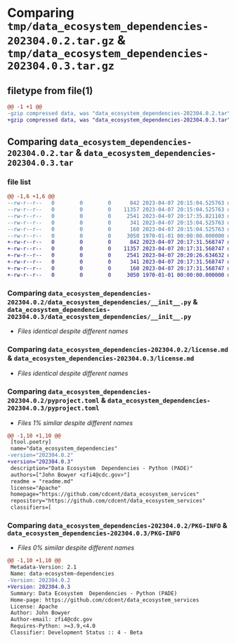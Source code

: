 # Comparing `tmp/data_ecosystem_dependencies-202304.0.2.tar.gz` & `tmp/data_ecosystem_dependencies-202304.0.3.tar.gz`

## filetype from file(1)

```diff
@@ -1 +1 @@
-gzip compressed data, was "data_ecosystem_dependencies-202304.0.2.tar", max compression
+gzip compressed data, was "data_ecosystem_dependencies-202304.0.3.tar", max compression
```

## Comparing `data_ecosystem_dependencies-202304.0.2.tar` & `data_ecosystem_dependencies-202304.0.3.tar`

### file list

```diff
@@ -1,6 +1,6 @@
--rw-r--r--   0        0        0      842 2023-04-07 20:15:04.525763 data_ecosystem_dependencies-202304.0.2/data_ecosystem_dependencies/__init__.py
--rw-r--r--   0        0        0    11357 2023-04-07 20:15:04.525763 data_ecosystem_dependencies-202304.0.2/license.md
--rw-r--r--   0        0        0     2541 2023-04-07 20:17:35.821103 data_ecosystem_dependencies-202304.0.2/pyproject.toml
--rw-r--r--   0        0        0      341 2023-04-07 20:15:04.525763 data_ecosystem_dependencies-202304.0.2/readme.md
--rw-r--r--   0        0        0      160 2023-04-07 20:15:04.525763 data_ecosystem_dependencies-202304.0.2/setup.cfg
--rw-r--r--   0        0        0     3050 1970-01-01 00:00:00.000000 data_ecosystem_dependencies-202304.0.2/PKG-INFO
+-rw-r--r--   0        0        0      842 2023-04-07 20:17:31.568747 data_ecosystem_dependencies-202304.0.3/data_ecosystem_dependencies/__init__.py
+-rw-r--r--   0        0        0    11357 2023-04-07 20:17:31.568747 data_ecosystem_dependencies-202304.0.3/license.md
+-rw-r--r--   0        0        0     2541 2023-04-07 20:20:26.634632 data_ecosystem_dependencies-202304.0.3/pyproject.toml
+-rw-r--r--   0        0        0      341 2023-04-07 20:17:31.568747 data_ecosystem_dependencies-202304.0.3/readme.md
+-rw-r--r--   0        0        0      160 2023-04-07 20:17:31.568747 data_ecosystem_dependencies-202304.0.3/setup.cfg
+-rw-r--r--   0        0        0     3050 1970-01-01 00:00:00.000000 data_ecosystem_dependencies-202304.0.3/PKG-INFO
```

### Comparing `data_ecosystem_dependencies-202304.0.2/data_ecosystem_dependencies/__init__.py` & `data_ecosystem_dependencies-202304.0.3/data_ecosystem_dependencies/__init__.py`

 * *Files identical despite different names*

### Comparing `data_ecosystem_dependencies-202304.0.2/license.md` & `data_ecosystem_dependencies-202304.0.3/license.md`

 * *Files identical despite different names*

### Comparing `data_ecosystem_dependencies-202304.0.2/pyproject.toml` & `data_ecosystem_dependencies-202304.0.3/pyproject.toml`

 * *Files 1% similar despite different names*

```diff
@@ -1,10 +1,10 @@
 [tool.poetry]
 name="data_ecosystem_dependencies"
-version="202304.0.2"
+version="202304.0.3"
 description="Data Ecosystem  Dependencies - Python (PADE)"
 authors=["John Bowyer <zfi4@cdc.gov>"]
 readme = "readme.md"
 license="Apache"
 homepage="https://github.com/cdcent/data_ecosystem_services"
 repository="https://github.com/cdcent/data_ecosystem_services"
 classifiers=[
```

### Comparing `data_ecosystem_dependencies-202304.0.2/PKG-INFO` & `data_ecosystem_dependencies-202304.0.3/PKG-INFO`

 * *Files 0% similar despite different names*

```diff
@@ -1,10 +1,10 @@
 Metadata-Version: 2.1
 Name: data-ecosystem-dependencies
-Version: 202304.0.2
+Version: 202304.0.3
 Summary: Data Ecosystem  Dependencies - Python (PADE)
 Home-page: https://github.com/cdcent/data_ecosystem_services
 License: Apache
 Author: John Bowyer
 Author-email: zfi4@cdc.gov
 Requires-Python: >=3.9,<4.0
 Classifier: Development Status :: 4 - Beta
```

